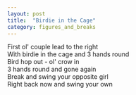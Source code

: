 ```yaml
---
layout: post
title:  "Birdie in the Cage"
category: figures_and_breaks
---
```


First ol' couple lead to the right   
With birdie in the cage and 3 hands round   
Bird hop out - ol' crow in   
3 hands round and gone again   
Break and swing your opposite girl   
Right back now and swing your own  
  